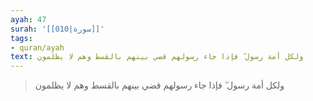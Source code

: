 ```yaml
---
ayah: 47
surah: '[[010|سورة]]'
tags:
- quran/ayah
text: ولكل أمة رسول ۖ فإذا جاء رسولهم قضي بينهم بالقسط وهم لا يظلمون
---
```

> ولكل أمة رسول ۖ فإذا جاء رسولهم قضي بينهم بالقسط وهم لا يظلمون
